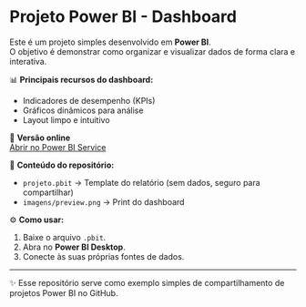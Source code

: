 # Projeto Power BI - Dashboard

Este é um projeto simples desenvolvido em **Power BI**.  
O objetivo é demonstrar como organizar e visualizar dados de forma clara e interativa.

📊 **Principais recursos do dashboard:**
- Indicadores de desempenho (KPIs)
- Gráficos dinâmicos para análise
- Layout limpo e intuitivo

🔗 **Versão online**  
[Abrir no Power BI Service](https://app.powerbi.com/groups/me/reports/a4ca777e-bf1d-4eea-8ad5-318e803c818f/a47dba0985de11663e0b?experience=power-bi)

📂 **Conteúdo do repositório:**
- `projeto.pbit` → Template do relatório (sem dados, seguro para compartilhar)
- `imagens/preview.png` → Print do dashboard

⚙️ **Como usar:**
1. Baixe o arquivo `.pbit`.  
2. Abra no **Power BI Desktop**.  
3. Conecte às suas próprias fontes de dados.  

---

✨ Esse repositório serve como exemplo simples de compartilhamento de projetos Power BI no GitHub.
